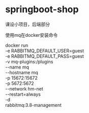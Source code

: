 # springboot-shop
课设小项目，后端部分

使用mq在docker安装命令

docker run \
 -e RABBITMQ_DEFAULT_USER=guest \
 -e RABBITMQ_DEFAULT_PASS=guest \
 -v mq-plugins:/plugins \
 --name mq \
 --hostname mq \
 -p 15672:15672 \
 -p 5672:5672 \
 --network hm-net\
 --restart=always \
 -d \
 rabbitmq:3.8-management
